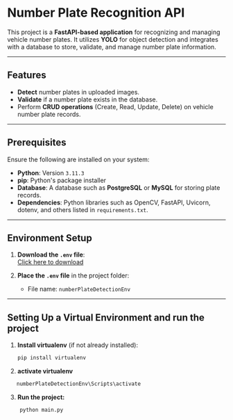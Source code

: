 # Number Plate Recognition API

This project is a **FastAPI-based application** for recognizing and managing vehicle number plates. It utilizes **YOLO** for object detection and integrates with a database to store, validate, and manage number plate information.

---

## Features

- **Detect** number plates in uploaded images.
- **Validate** if a number plate exists in the database.
- Perform **CRUD operations** (Create, Read, Update, Delete) on vehicle number plate records.

---

## Prerequisites

Ensure the following are installed on your system:

- **Python**: Version `3.11.3`
- **pip**: Python's package installer
- **Database**: A database such as **PostgreSQL** or **MySQL** for storing plate records.
- **Dependencies**: Python libraries such as OpenCV, FastAPI, Uvicorn, dotenv, and others listed in `requirements.txt`.

---

## Environment Setup

1. **Download the `.env` file**:  
   [Click here to download](https://drive.google.com/file/d/1Ga7DGgQz8QwqDq5aPoNpdyt7ZT5sfat7/view?usp=sharing)
   
2. **Place the `.env` file** in the project folder:
   - File name: `numberPlateDetectionEnv`

---

## Setting Up a Virtual Environment and run the project

1. **Install virtualenv** (if not already installed):  
   ```bash
   pip install virtualenv
   ```
2. **activate  virtualenv**
```bash
   numberPlateDetectionEnv\Scripts\activate
```
3. **Run the project:**
```bash
    python main.py

